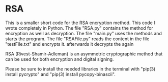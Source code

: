 # RSA

This is a smaller short code for the RSA encryption method. This code I wrote completely in Python. The file "RSA.py" contains the method for encryption as well as decryption. The file "main.py" uses the methods and starts the program. The file "RSAFile.py" reads the content in the file "testFile.txt" and encrypts it. afterwards it decrypts the again 

RSA (Rivest-Shamir-Adleman) is an asymmetric cryptographic method that can be used for both encryption and digital signing.

Please be sure to install the needed libraries in the terminal with 
"pip(3) install pycrypto" and "pip(3) install pycopy-binascii".
